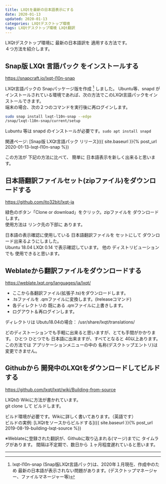 ```yaml
---
title: LXQtを最新の日本語表示にする
date: 2020-01-13
updated: 2020-01-13
categories: LXQtデスクトップ環境
tags: LXQtデスクトップ環境 LXQt翻訳
---
```

LXQtデスクトップ環境に 最新の日本語訳を 適用する方法です。  
４つ方法を紹介します。  

## Snap版 LXQt 言語パック をインストールする

<https://snapcraft.io/lxqt-l10n-snap>  

LXQt言語パックの Snapパッケージ版を作成 [^ln] しました。
Ubuntu等、snapd がインストールされている環境であれば、次の方法でこのLXQt言語パックをインストールできます。  
端末の場合、次の２つのコマンドを実行後に再ログインします。  

[^ln]: lxqt-l10n-snap (Snap版LXQt言語パック)は、2020年１月現在、作成中のため 最新の日本語が表示されない問題があります。(デスクトップマネージャー、ファイルマネージャー等)

```bash
sudo snap install lxqt-l10n-snap --edge 
/snap/lxqt-l10n-snap/current/setup
```

Lubuntu 等は snapd のインストールが必要です。`sudo apt install snapd`  

関連ページ: [Snap版 LXQt言語パック リリース]({{ site.baseurl }}{% post_url 2020-01-13-lxqt-l10n-snap %})

この方法が 下記の方法に比べて、 簡単に 日本語表示を新しく出来ると思います。  

## 日本語翻訳ファイルセット(zipファイル)をダウンロードする  

<https://github.com/ito32bit/lxqt-ja>  

緑色のボタン「Clone or download」をクリック。zipファイルを ダウンロードします。  
使用方法は リンク先の下部に あります。  

日本語の表示確認に使用している 日本語翻訳ファイルを セットにして ダウンロード出来るようにしました。  
Ubuntu 18.04 LXQt 0.14 で表示確認しています。
他の ディストリビューションでも 使用できると思います。

## Weblateから翻訳ファイルをダウンロードする  

<https://weblate.lxqt.org/languages/ja/lxqt/>  
  
- ここから各翻訳ファイル(拡張子.ts)をダウンロードします。  
- .tsファイルを .qmファイルに変換します。(lreleaseコマンド)  
- 各ディレクトリの 既にある .qmファイルに上書きします。
- ログアウト＆再ログインします。  

ディレクトリは Ubutu18.04の場合： /usr/share/lxqt/translations/  

どのディストーションでも手軽に出来ると思いますが、とても手間がかかります。
ひとつ ひとつでも 日本語に出来ますが、すべてとなると 40以上あります。  
この方法では アプリケーションメニューの中の 名称(デスクトップエントリ)は 変更できません。

## Githubから 開発中のLXQtをダウンロードしてビルドする  

<https://github.com/lxqt/lxqt/wiki/Building-from-source>  

LXQtの Wikiに方法が書かれています。  
git clone して ビルドします。  

ビルド環境が必要です。Wikiに詳しく書いてあります。（英語です）  
ビルドの実例: [LXQtをソースからビルドする]({{ site.baseurl }}{% post_url 2019-08-19-building-lxqt-source %})  

※Weblateに登録された翻訳が、Githubに取り込まれる(マージ)までに タイムラグがあります。
間隔は不定期で、数日から １ヶ月程度遅れていると思います。

***
